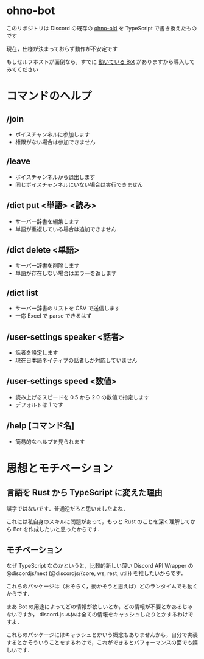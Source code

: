 # ohno-bot
このリポジトリは Discord の既存の [ohno-old](https://github.com/arpabot/ohno-old) を TypeScript で書き換えたものです

現在，仕様が決まっておらず動作が不安定です

もしセルフホストが面倒なら，すでに [動いている Bot](https://discord.com/api/oauth2/authorize?client_id=1104217377840840724&permissions=3146752&scope=bot%20applications.commands) がありますから導入してみてください

# コマンドのヘルプ

## /join
- ボイスチャンネルに参加します
- 権限がない場合は参加できません

## /leave
- ボイスチャンネルから退出します
- 同じボイスチャンネルにいない場合は実行できません

## /dict put <単語> <読み>
- サーバー辞書を編集します
- 単語が重複している場合は追加できません

## /dict delete <単語>
- サーバー辞書を削除します
- 単語が存在しない場合はエラーを返します

## /dict list
- サーバー辞書のリストを CSV で送信します
- 一応 Excel で parse できるはず

## /user-settings speaker <話者>
- 話者を設定します
- 現在日本語ネイティブの話者しか対応していません

## /user-settings speed <数値>
- 読み上げるスピードを 0.5 から 2.0 の数値で指定します
- デフォルトは 1 です

## /help [コマンド名]
- 簡易的なヘルプを見られます

# 思想とモチベーション

## 言語を Rust から TypeScript に変えた理由
誤字ではないです．普通逆だろと思いましたよね．

これには私自身のスキルに問題があって，もっと Rust のことを深く理解してから Bot を作成したいと思ったからです．

## モチベーション
なぜ TypeScript なのかというと，比較的新しい薄い Discord API Wrapper の @discordjs/next (@discordjs/{core, ws, rest, util}) を推したいからです．

これらのパッケージは（おそらく，動かそうと思えば）どのランタイムでも動くからです．

まあ Bot の用途によってどの情報が欲しいとか，どの情報が不要とかあるじゃないですか， discord.js 本体は全ての情報をキャッシュしたりとかするわけですよ．

これらのパッケージにはキャッシュとかいう概念もありませんから，自分で実装するとかそういうことをするわけで，これができるとパフォーマンスの面でも嬉しいです．
